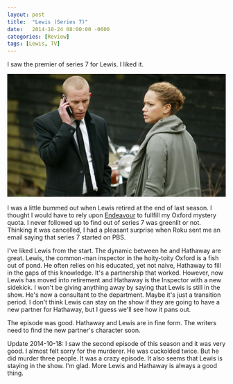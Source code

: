 ```yaml
---
layout: post
title:  "Lewis (Series 7)"
date:   2014-10-24 08:00:00 -0600
categories: [Review]
tags: [Lewis, TV]
---
```


I saw the premier of series 7 for Lewis. I liked it.

![Hathaway and Maddox](/assets/2014/10/lewis_series_7.jpg)

I was a little bummed out when Lewis retired at the end of last season. I thought I would have to rely upon [Endeavour](http://www.imdb.com/title/tt2039333/) to fullfill my Oxford mystery quota. I never followed up to find out of series 7 was greenlit or not. Thinking it was cancelled, I had a pleasant surprise when Roku sent me an email saying that series 7 started on PBS.

I've liked Lewis from the start. The dynamic between he and Hathaway are great. Lewis, the common-man inspector in the hoity-toity Oxford is a fish out of pond. He often relies on his educated, yet not naive, Hathaway to fill in the gaps of this knowledge. It's a partnership that worked. However, now Lewis has moved into retirement and Hathaway is the Inspector with a new sidekick. I won't be giving anything away by saying that Lewis is still in the show. He's now a consultant to the department. Maybe it's just a transition period. I don't think Lewis can stay on the show if they are going to have a new partner for Hathaway, but I guess we'll see how it pans out.

The episode was good. Hathaway and Lewis are in fine form. The writers need to find the new partner's character soon.

Update 2014-10-18: I saw the second episode of this season and it was very good. I almost felt sorry for the murderer. He was cuckolded twice. But he did murder three people. It was a crazy episode. It also seems that Lewis is staying in the show. I'm glad. More Lewis and Hathaway is always a good thing.
